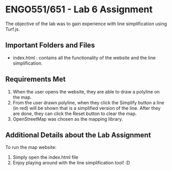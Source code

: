 # ENGO551/651 - Lab 6 Assignment
The objective of the lab was to gain experience with line simplification using Turf.js. 

## Important Folders and Files
- index.html : contains all the functionality of the website and the line simplification.

## Requirements Met
1. When the user opens the website, they are able to draw a polyline on the map. 
2. From the user drawn polyline, when they click the Simplify button a line (in red) will be shown that is a simplified version of the line. After they are done, they can click the Reset button to clear the map. 
3. OpenStreetMap was chosen as the mapping library. 

## Additional Details about the Lab Assignment 
To run the map website:
1. Simply open the index.html file
2. Enjoy playing around with the line simplification tool! :D